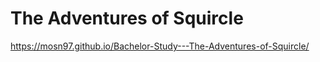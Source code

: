 # The Adventures of Squircle

https://mosn97.github.io/Bachelor-Study---The-Adventures-of-Squircle/
